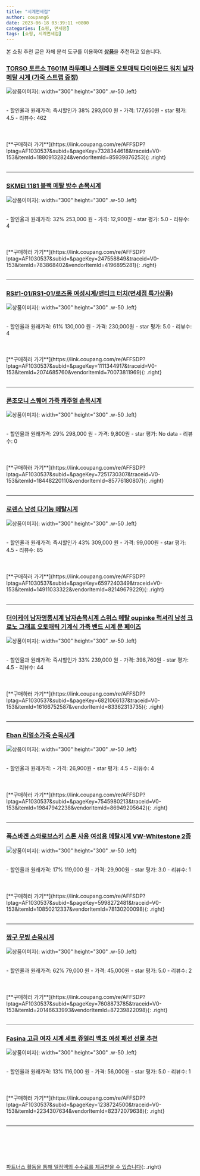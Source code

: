 ```yaml
---
title: "시계면세점"
author: coupang6
date: 2023-06-18 03:39:11 +0800
categories: [쇼핑, 면세점]
tags: [쇼핑, 시계면세점]
---
```


본 쇼핑 추천 글은 자체 분석 도구를 이용하여 [**상품**](https://link.coupang.com/a/bao1ui)을 추천하고 있습니다.

### [TORSO 토르소 T601M 라투메나 스켈레톤 오토매틱 다이아몬드 워치 남자 메탈 시계 (가죽 스트랩 증정)](https://link.coupang.com/re/AFFSDP?lptag=AF1030537&subid=&pageKey=7328344618&traceid=V0-153&itemId=18809132824&vendorItemId=85939876253)

![상품이미지](https://thumbnail10.coupangcdn.com/thumbnails/remote/230x230ex/image/vendor_inventory/46c4/f69da5b0de6556bd7f5871456ff0764ba193a97cc7c315f7a9cc3992c05a.jpg){: width="300" height="300" .w-50 .left}


<br>
- 할인율과 원래가격: 즉시할인가 38%  293,000   원
- 가격: 177,650원
- star 평가: 4.5
- 리뷰수: 462
<br>
<br>
<br>
<br>
[**구매하러 가기**](https://link.coupang.com/re/AFFSDP?lptag=AF1030537&subid=&pageKey=7328344618&traceid=V0-153&itemId=18809132824&vendorItemId=85939876253){: .right}
<br>
<br>

---

### [SKMEI 1181 블랙 메탈 방수 손목시계](https://link.coupang.com/re/AFFSDP?lptag=AF1030537&subid=&pageKey=247558849&traceid=V0-153&itemId=783868402&vendorItemId=4196895281)

![상품이미지](https://thumbnail10.coupangcdn.com/thumbnails/remote/230x230ex/image/vendor_inventory/2976/35c32194e56247d45f50757879d6705247f31f75ac42e6f82e6c154535cb.jpg){: width="300" height="300" .w-50 .left}


<br>
- 할인율과 원래가격: 32%  253,000   원
- 가격: 12,900원
- star 평가: 5.0
- 리뷰수: 4
<br>
<br>
<br>
<br>
[**구매하러 가기**](https://link.coupang.com/re/AFFSDP?lptag=AF1030537&subid=&pageKey=247558849&traceid=V0-153&itemId=783868402&vendorItemId=4196895281){: .right}
<br>
<br>

---

### [RS#1-01/RS1-01/로즈몽 여성시계/앤티크 터치(면세점 특가상품)](https://link.coupang.com/re/AFFSDP?lptag=AF1030537&subid=&pageKey=1111344917&traceid=V0-153&itemId=2074685760&vendorItemId=70073811969)

![상품이미지](https://thumbnail7.coupangcdn.com/thumbnails/remote/230x230ex/image/vendor_inventory/58d1/56c11e6f208daecf161ab84ed1cc258a5543d49bdd4eeeec67b6ea220158.jpg){: width="300" height="300" .w-50 .left}


<br>
- 할인율과 원래가격: 61%  130,000   원
- 가격: 230,000원
- star 평가: 5.0
- 리뷰수: 4
<br>
<br>
<br>
<br>
[**구매하러 가기**](https://link.coupang.com/re/AFFSDP?lptag=AF1030537&subid=&pageKey=1111344917&traceid=V0-153&itemId=2074685760&vendorItemId=70073811969){: .right}
<br>
<br>

---

### [론조모니 스퀘어 가죽 캐주얼 손목시계](https://link.coupang.com/re/AFFSDP?lptag=AF1030537&subid=&pageKey=7251730307&traceid=V0-153&itemId=18448220110&vendorItemId=85776180807)

![상품이미지](https://thumbnail9.coupangcdn.com/thumbnails/remote/230x230ex/image/vendor_inventory/c655/499aadf67a4020c5523e0a5b1ebb1640af14f44071d651570f55303fb31c.png){: width="300" height="300" .w-50 .left}


<br>
- 할인율과 원래가격: 29%  298,000   원
- 가격: 9,800원
- star 평가: No data
- 리뷰수: 0
<br>
<br>
<br>
<br>
[**구매하러 가기**](https://link.coupang.com/re/AFFSDP?lptag=AF1030537&subid=&pageKey=7251730307&traceid=V0-153&itemId=18448220110&vendorItemId=85776180807){: .right}
<br>
<br>

---

### [로렌스 남성 다기능 메탈시계](https://link.coupang.com/re/AFFSDP?lptag=AF1030537&subid=&pageKey=6597240349&traceid=V0-153&itemId=14911033322&vendorItemId=82149679229)

![상품이미지](https://thumbnail9.coupangcdn.com/thumbnails/remote/230x230ex/image/vendor_inventory/aed9/b53a5c354ad6c7ec8f20d4c13ba01516987ecdc9dd8135f55b34ef1db110.jpg){: width="300" height="300" .w-50 .left}


<br>
- 할인율과 원래가격: 즉시할인가 43%  309,000   원
- 가격: 99,000원
- star 평가: 4.5
- 리뷰수: 85
<br>
<br>
<br>
<br>
[**구매하러 가기**](https://link.coupang.com/re/AFFSDP?lptag=AF1030537&subid=&pageKey=6597240349&traceid=V0-153&itemId=14911033322&vendorItemId=82149679229){: .right}
<br>
<br>

---

### [더이케이 남자명품시계 남자손목시계 스위스 메탈 oupinke 럭셔리 남성 크로노 그래프 오토매틱 기계식 가죽 밴드 시계 문 페이즈](https://link.coupang.com/re/AFFSDP?lptag=AF1030537&subid=&pageKey=6821066137&traceid=V0-153&itemId=16166752587&vendorItemId=83362313735)

![상품이미지](https://thumbnail6.coupangcdn.com/thumbnails/remote/230x230ex/image/vendor_inventory/365e/7cdcf309e309e92c995850d232f58043040218283ed136c1a0f448cd5191.jpeg){: width="300" height="300" .w-50 .left}


<br>
- 할인율과 원래가격: 즉시할인가 33%  239,000   원
- 가격: 398,760원
- star 평가: 4.5
- 리뷰수: 44
<br>
<br>
<br>
<br>
[**구매하러 가기**](https://link.coupang.com/re/AFFSDP?lptag=AF1030537&subid=&pageKey=6821066137&traceid=V0-153&itemId=16166752587&vendorItemId=83362313735){: .right}
<br>
<br>

---

### [Eban 리얼소가죽 손목시계](https://link.coupang.com/re/AFFSDP?lptag=AF1030537&subid=&pageKey=7545980213&traceid=V0-153&itemId=19847942238&vendorItemId=86949205642)

![상품이미지](https://thumbnail6.coupangcdn.com/thumbnails/remote/230x230ex/image/vendor_inventory/2604/e30bf7f1777b231d96365faa848ec710683dda97a20723e0cf5e5bd72cfa.png){: width="300" height="300" .w-50 .left}


<br>
- 할인율과 원래가격: 
- 가격: 26,900원
- star 평가: 4.5
- 리뷰수: 4
<br>
<br>
<br>
<br>
[**구매하러 가기**](https://link.coupang.com/re/AFFSDP?lptag=AF1030537&subid=&pageKey=7545980213&traceid=V0-153&itemId=19847942238&vendorItemId=86949205642){: .right}
<br>
<br>

---

### [폭스바겐 스와로브스키 스톤 사용 여성용 메탈시계 VW-Whitestone 2종](https://link.coupang.com/re/AFFSDP?lptag=AF1030537&subid=&pageKey=5998272481&traceid=V0-153&itemId=10850212337&vendorItemId=78130200098)

![상품이미지](https://thumbnail8.coupangcdn.com/thumbnails/remote/230x230ex/image/vendor_inventory/5f93/787fca38f92baddcf8ca596a253c136adacf5d65308b6ced62f4a78f48d9.jpg){: width="300" height="300" .w-50 .left}


<br>
- 할인율과 원래가격: 17%  119,000   원
- 가격: 29,900원
- star 평가: 3.0
- 리뷰수: 1
<br>
<br>
<br>
<br>
[**구매하러 가기**](https://link.coupang.com/re/AFFSDP?lptag=AF1030537&subid=&pageKey=5998272481&traceid=V0-153&itemId=10850212337&vendorItemId=78130200098){: .right}
<br>
<br>

---

### [짱구 무빙 손목시계](https://link.coupang.com/re/AFFSDP?lptag=AF1030537&subid=&pageKey=7608873785&traceid=V0-153&itemId=20146633993&vendorItemId=87239822098)

![상품이미지](https://thumbnail9.coupangcdn.com/thumbnails/remote/230x230ex/image/vendor_inventory/c15a/b5da803d045466c47a0d66df70ef0dddccb973aa179bd91cd61d3c267f55.jpg){: width="300" height="300" .w-50 .left}


<br>
- 할인율과 원래가격: 62%  79,000   원
- 가격: 45,000원
- star 평가: 5.0
- 리뷰수: 2
<br>
<br>
<br>
<br>
[**구매하러 가기**](https://link.coupang.com/re/AFFSDP?lptag=AF1030537&subid=&pageKey=7608873785&traceid=V0-153&itemId=20146633993&vendorItemId=87239822098){: .right}
<br>
<br>

---

### [Fasina 고급 여자 시계 세트 쥬얼리 백조 여성 패션 선물 추천](https://link.coupang.com/re/AFFSDP?lptag=AF1030537&subid=&pageKey=1238724500&traceid=V0-153&itemId=2234307634&vendorItemId=82372079638)

![상품이미지](https://thumbnail9.coupangcdn.com/thumbnails/remote/230x230ex/image/vendor_inventory/c8e7/2543a843bca951d65dd5c2c5ad0e6df9d43dae5b2c0691f43259b5312eda.png){: width="300" height="300" .w-50 .left}


<br>
- 할인율과 원래가격: 13%  116,000   원
- 가격: 56,000원
- star 평가: 5.0
- 리뷰수: 1
<br>
<br>
<br>
<br>
[**구매하러 가기**](https://link.coupang.com/re/AFFSDP?lptag=AF1030537&subid=&pageKey=1238724500&traceid=V0-153&itemId=2234307634&vendorItemId=82372079638){: .right}
<br>
<br>

---
<br><br><br><br><br> [파트너스 활동을 통해 일정액의 수수료를 제공받을 수 있습니다](https://link.coupang.com/a/bao1ui){: .right}